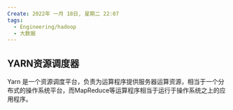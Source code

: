 ```yaml
---
Create: 2022年 一月 18日, 星期二 22:07
tags: 
  - Engineering/hadoop
  - 大数据
---
```

## YARN资源调度器
Yarn 是一个资源调度平台，负责为运算程序提供服务器运算资源，相当于一个分布式的操作系统平台，而MapReduce等运算程序相当于运行于操作系统之上的应用程序。






